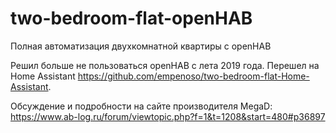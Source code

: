 # two-bedroom-flat-openHAB
Полная автоматизация двухкомнатной квартиры c openHAB

Решил больше не пользоваться openHAB с лета 2019 года. Перешел на Home Assistant https://github.com/empenoso/two-bedroom-flat-Home-Assistant.

Обсуждение и подробности на сайте производителя MegaD: https://www.ab-log.ru/forum/viewtopic.php?f=1&t=1208&start=480#p36897
